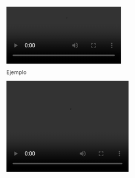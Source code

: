 ![Video](https://github.com/Yamilhb/yolo-class-contagion/raw/master/resultados/2023-11-26%2020%3A23%3A24.mp4)

Ejemplo


<video width="320" height="240" controls>
  <source src="https://github.com/Yamilhb/yolo-class-contagion/raw/master/resultados/2023-11-26%2020%3A23%3A24.mp4" type="video/mp4">
  Your browser does not support the video tag.
</video>

